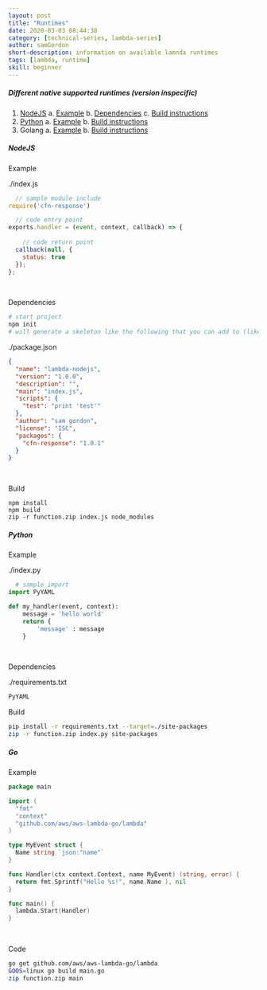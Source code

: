```yaml
---
layout: post
title: "Runtimes"
date: 2020-03-03 08:44:38
category: [technical-series, lambda-series]
author: samGordon
short-description: information on available lamnda runtimes
tags: [lambda, runtime]
skill: beginner
---
```


##### Different native supported runtimes (version inspecific)
1. [NodeJS](#nodejs)
  a. [Example](#nodejs-example)
  b. [Dependencies](#nodejs-depencies)
  c. [Build instructions](#nodejs-build)
2. [Python](#python)
  a. [Example](#python-example)
  b. [Build instructions](#python-build)
3. Golang
  a. [Example](#go-example)
  b. [Build instructions](#go-build)

##### NodeJS

<a name = "nodejs-example"></a>
Example

./index.js
```javascript
  // sample module include
require('cfn-response')

  // code entry point
exports.handler = (event, context, callback) => {
  
    // code return point
  callback(null, {
    status: true
  });
};
```

<br>

<a name = "nodejs-build"></a>
Dependencies

```sh
# start project
npm init
# will generate a skeleton like the following that you can add to (like i have with the dependencies)
```

./package.json
```json
{
  "name": "lambda-nodejs",
  "version": "1.0.0",
  "description": "",
  "main": "index.js",
  "scripts": {
    "test": "print 'test'"
  },
  "author": "sam gordon",
  "license": "ISC",
  "packages": {
    "cfn-response": "1.0.1"
  }
}
```

<br>

<a name = "nodejs-build"></a>
Build

```
npm install
npm build
zip -r function.zip index.js node_modules
```

##### Python

<a name = "python-example"></a>
Example

./index.py
```python
  # sample import
import PyYAML

def my_handler(event, context):
    message = 'hello world'    
    return {
        'message' : message
    }  
```

<br>

<a name = "python-dependencies"></a>
Dependencies

./requirements.txt
```sh
PyYAML
```

<a name = "python-build"></a>
Build

```sh
pip install -r requirements.txt --target=./site-packages
zip -r function.zip index.py site-packages
```

##### Go

<a name = "go-example"></a>
Example

```go
package main

import (
  "fmt"
  "context"
  "github.com/aws/aws-lambda-go/lambda"
)

type MyEvent struct {
  Name string `json:"name"`
}

func Handler(ctx context.Context, name MyEvent) (string, error) {
  return fmt.Sprintf("Hello %s!", name.Name ), nil
}

func main() {
  lambda.Start(Handler)
}
```

<br>

<a name = "go-build"></a>
Code

```sh
go get github.com/aws/aws-lambda-go/lambda
GOOS=linux go build main.go
zip function.zip main
```
